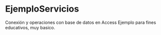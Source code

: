 # EjemploServicios
Conexión y operaciones con base de datos en Access
Ejemplo para fines educativos, muy basico.
